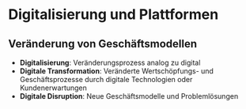 # Digitalisierung und Plattformen

## Veränderung von Geschäftsmodellen
- **Digitalisierung**: Veränderungsprozess analog zu digital
- **Digitale Transformation**: Veränderte Wertschöpfungs- und Geschäftsprozesse durch digitale Technologien oder Kundenerwartungen
- **Digitale Disruption**: Neue Geschäftsmodelle und Problemlösungen

